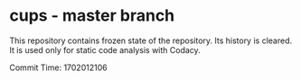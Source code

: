 # cups - master branch

This repository contains frozen state of the repository.
Its history is cleared. It is used only for static code
analysis with Codacy.

Commit Time: 1702012106